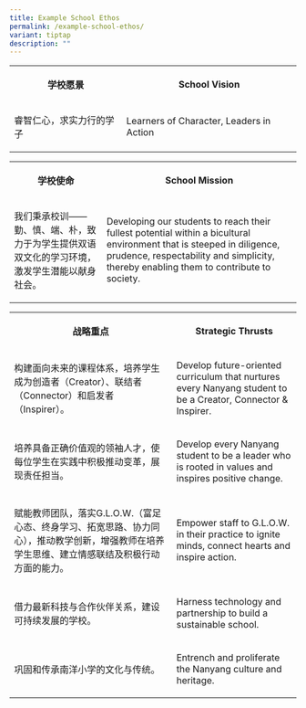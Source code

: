 ```yaml
---
title: Example School Ethos
permalink: /example-school-ethos/
variant: tiptap
description: ""
---
```

<table style="minWidth: 100px">
<colgroup>
<col>
<col>
<col>
<col>
</colgroup>
<tbody>
<tr>
<th rowspan="1" colspan="2">
<p><strong>学校愿景</strong>
</p>
</th>
<th rowspan="1" colspan="2">
<p><strong>School Vision</strong>
</p>
</th>
</tr>
<tr>
<td rowspan="1" colspan="2">
<p>睿智仁心，求实力行的学子</p>
</td>
<td rowspan="1" colspan="2">
<p>Learners of Character, Leaders in Action</p>
</td>
</tr>
</tbody>
</table>
<table style="minWidth: 100px">
<colgroup>
<col>
<col>
<col>
<col>
</colgroup>
<tbody>
<tr>
<th rowspan="1" colspan="2">
<p><strong>学校使命</strong>
</p>
</th>
<th rowspan="1" colspan="2">
<p><strong>School Mission</strong>
</p>
</th>
</tr>
<tr>
<td rowspan="1" colspan="2">
<p>我们秉承校训——勤、慎、端、朴，致力于为学生提供双语双文化的学习环境，激发学生潜能以献身社会。</p>
</td>
<td rowspan="1" colspan="2">
<p>Developing our students to reach their fullest potential within a bicultural
environment that is steeped in diligence, prudence, respectability and
simplicity, thereby enabling them to contribute to society.</p>
</td>
</tr>
</tbody>
</table>
<table style="minWidth: 100px">
<colgroup>
<col>
<col>
<col>
<col>
</colgroup>
<tbody>
<tr>
<th rowspan="1" colspan="2">
<p><strong>战略重点</strong>
</p>
</th>
<th rowspan="1" colspan="2">
<p><strong>Strategic Thrusts</strong>
</p>
</th>
</tr>
<tr>
<td rowspan="1" colspan="2">
<p>构建面向未来的课程体系，培养学生成为创造者（Creator）、联结者（Connector）和启发者（Inspirer）。</p>
</td>
<td rowspan="1" colspan="2">
<p>Develop future-oriented curriculum that nurtures every Nanyang student
to be a Creator, Connector &amp; Inspirer.</p>
</td>
</tr>
<tr>
<td rowspan="1" colspan="2">
<p>培养具备正确价值观的领袖人才，使每位学生在实践中积极推动变革，展现责任担当。</p>
</td>
<td rowspan="1" colspan="2">
<p>Develop every Nanyang student to be a leader who is rooted in values and
inspires positive change.</p>
</td>
</tr>
<tr>
<td rowspan="1" colspan="2">
<p>赋能教师团队，落实G.L.O.W.（富足心态、终身学习、拓宽思路、协力同心），推动教学创新，增强教师在培养学生思维、建立情感联结及积极行动方面的能力。</p>
</td>
<td rowspan="1" colspan="2">
<p>Empower staff to G.L.O.W. in their practice to ignite minds, connect hearts
and inspire action.</p>
</td>
</tr>
<tr>
<td rowspan="1" colspan="2">
<p>借力最新科技与合作伙伴关系，建设可持续发展的学校。</p>
</td>
<td rowspan="1" colspan="2">
<p>Harness technology and partnership to build a sustainable school.</p>
</td>
</tr>
<tr>
<td rowspan="1" colspan="2">
<p>巩固和传承南洋小学的文化与传统。</p>
</td>
<td rowspan="1" colspan="2">
<p>Entrench and proliferate the Nanyang culture and heritage.</p>
</td>
</tr>
</tbody>
</table>
<p></p>
